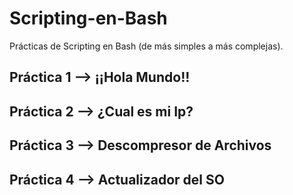 # Scripting-en-Bash

Prácticas de Scripting en Bash (de más simples a más complejas).

## Práctica 1 --> ¡¡Hola Mundo!!
 
## Práctica 2 --> ¿Cual es mi Ip? 

## Práctica 3 --> Descompresor de Archivos

## Práctica 4 --> Actualizador del SO


